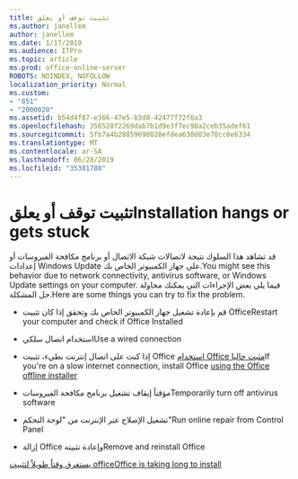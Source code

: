 ```yaml
---
title: تثبيت توقف أو يعلق
ms.author: janellem
author: janellem
ms.date: 1/17/2019
ms.audience: ITPro
ms.topic: article
ms.prod: office-online-server
ROBOTS: NOINDEX, NOFOLLOW
localization_priority: Normal
ms.custom:
- "851"
- "2000020"
ms.assetid: b54d4f87-e366-47e5-b3d8-42477f72f6a3
ms.openlocfilehash: 356528f2269dab7b1d9e3f7ec90a2ceb35adef61
ms.sourcegitcommit: 5fb7a4b28859690020efdea630d03e70cc0e6334
ms.translationtype: MT
ms.contentlocale: ar-SA
ms.lasthandoff: 06/28/2019
ms.locfileid: "35381788"
---
```

# <a name="installation-hangs-or-gets-stuck"></a><span data-ttu-id="562d1-102">تثبيت توقف أو يعلق</span><span class="sxs-lookup"><span data-stu-id="562d1-102">Installation hangs or gets stuck</span></span>

<span data-ttu-id="562d1-103">قد تشاهد هذا السلوك نتيجة لاتصالات شبكة الاتصال أو برنامج مكافحة الفيروسات أو إعدادات Windows Update على جهاز الكمبيوتر الخاص بك.</span><span class="sxs-lookup"><span data-stu-id="562d1-103">You might see this behavior due to network connectivity, antivirus software, or Windows Update settings on your computer.</span></span> <span data-ttu-id="562d1-104">فيما يلي بعض الإجراءات التي يمكنك محاولة حل المشكلة.</span><span class="sxs-lookup"><span data-stu-id="562d1-104">Here are some things you can try to fix the problem.</span></span>
  
- <span data-ttu-id="562d1-105">قم بإعادة تشغيل جهاز الكمبيوتر الخاص بك وتحقق إذا كان تثبيت Office</span><span class="sxs-lookup"><span data-stu-id="562d1-105">Restart your computer and check if Office Installed</span></span>

- <span data-ttu-id="562d1-106">استخدام اتصال سلكي</span><span class="sxs-lookup"><span data-stu-id="562d1-106">Use a wired connection</span></span>

- <span data-ttu-id="562d1-107">إذا كنت على اتصال إنترنت بطيء، تثبيت Office [استخدام Office مثبت حاليا](https://support.office.com/article/f0a85fe7-118f-41cb-a791-d59cef96ad1c?wt.mc_id=Alchemy_ClientDIA)[](https://support.office.com/article/f0a85fe7-118f-41cb-a791-d59cef96ad1c?wt.mc_id=Alchemy_ClientDIA.aspx)</span><span class="sxs-lookup"><span data-stu-id="562d1-107">If you're on a slow internet connection, install Office [using the Office offline installer](https://support.office.com/article/f0a85fe7-118f-41cb-a791-d59cef96ad1c?wt.mc_id=Alchemy_ClientDIA)[](https://support.office.com/article/f0a85fe7-118f-41cb-a791-d59cef96ad1c?wt.mc_id=Alchemy_ClientDIA.aspx)</span></span>

- <span data-ttu-id="562d1-108">مؤقتاً إيقاف تشغيل برنامج مكافحة الفيروسات</span><span class="sxs-lookup"><span data-stu-id="562d1-108">Temporarily turn off antivirus software</span></span>

- <span data-ttu-id="562d1-109">تشغيل الإصلاح عبر الإنترنت من "لوحة التحكم"</span><span class="sxs-lookup"><span data-stu-id="562d1-109">Run online repair from Control Panel</span></span>

- <span data-ttu-id="562d1-110">إزالة Office وإعادة تثبيته</span><span class="sxs-lookup"><span data-stu-id="562d1-110">Remove and reinstall Office</span></span>

[<span data-ttu-id="562d1-111">يستغرق وقتاً طويلاً لتثبيت office</span><span class="sxs-lookup"><span data-stu-id="562d1-111">Office is taking long to install</span></span>](https://support.office.com/article/0f09f357-3fef-42a6-b8aa-cef4c6c44bdf?wt.mc_id=Alchemy_ClientDIA)
  